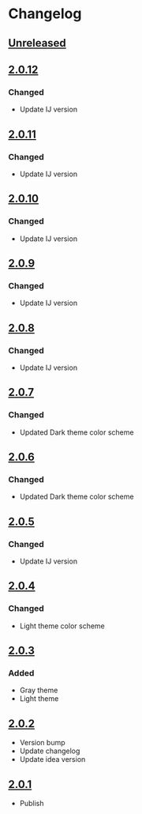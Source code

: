 <!-- Keep a Changelog guide -> https://keepachangelog.com -->

# Changelog

## [Unreleased]

## [2.0.12]

### Changed
- Update IJ version

## [2.0.11]

### Changed
- Update IJ version

## [2.0.10]

### Changed
- Update IJ version

## [2.0.9]

### Changed
- Update IJ version

## [2.0.8]

### Changed
- Update IJ version

## [2.0.7]

### Changed
- Updated Dark theme color scheme

## [2.0.6]

### Changed
- Updated Dark theme color scheme

## [2.0.5]

### Changed
- Update IJ version

## [2.0.4]

### Changed
- Light theme color scheme

## [2.0.3]

### Added
- Gray theme
- Light theme

## [2.0.2]
- Version bump
- Update changelog 
- Update idea version

## [2.0.1]
- Publish

[Unreleased]: https://github.com/aKusaNas/aKusaN-no-Yami/compare/v2.0.12...HEAD
[2.0.12]: https://github.com/aKusaNas/aKusaN-no-Yami/compare/v2.0.11...v2.0.12
[2.0.11]: https://github.com/aKusaNas/aKusaN-no-Yami/compare/v2.0.10...v2.0.11
[2.0.10]: https://github.com/aKusaNas/aKusaN-no-Yami/compare/v2.0.9...v2.0.10
[2.0.9]: https://github.com/aKusaNas/aKusaN-no-Yami/compare/v2.0.8...v2.0.9
[2.0.8]: https://github.com/aKusaNas/aKusaN-no-Yami/compare/v2.0.7...v2.0.8
[2.0.7]: https://github.com/aKusaNas/aKusaN-no-Yami/compare/v2.0.6...v2.0.7
[2.0.6]: https://github.com/aKusaNas/aKusaN-no-Yami/compare/v2.0.5...v2.0.6
[2.0.5]: https://github.com/aKusaNas/aKusaN-no-Yami/compare/v2.0.3...v2.0.5
[2.0.4]: https://github.com/aKusaNas/aKusaN-no-Yami/compare/v2.0.5...v2.0.4
[2.0.3]: https://github.com/aKusaNas/aKusaN-no-Yami/compare/v2.0.2...v2.0.3
[2.0.2]: https://github.com/aKusaNas/aKusaN-no-Yami/compare/v2.0.1...v2.0.2
[2.0.1]: https://github.com/aKusaNas/aKusaN-no-Yami/commits/v2.0.1
